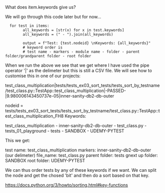 What does item.keywords give us?

We will go through this code later but for now...

```
  for test in items:
        all_keywords = [str(x) for x in test.keywords]
        all_keywords = (" - ").join(all_keywords)

        output = f"Test: {test.nodeid} \nKeywords: {all_keywords}"
        # keyword order is
        # test name - markers - module name - folder - parent folder/grandparent folder - root folder
```

When we run the above we see that we get where I have used the pipe operator '|' as the delimeter but this is still a CSV file. We will see how to customise this in one of our projects:

test_class_multiplication|tests/tests_ex03_sort_tests/tests_sort_by_testname/test_class.py::TestApp::test_class_multiplication|-PASSED-|9.980006143450737e-05|inner-sanity-db2-db-outer  


nodeid = tests/tests_ex03_sort_tests/tests_sort_by_testname/test_class.py::TestApp::test_class_multiplication_FH8
Keywords: 

test_class_multiplication - inner-sanity-db2-db-outer - test_class.py - tests_01_playground - tests - SANDBOX -  UDEMY-PYTEST

This we get:

test name:        test_class_multiplication
markers:          inner-sanity-db2-db-outer (our delimeter)
file_name:        test_class.py
parent folder:    tests
gnext up folder:  SANDBOX
root folder:      UDEMY-PYTEST

We can thus order tests by any of these keywords if we want. We can split the node and get the chosed 'bit' and then do a sort based on that key.

https://docs.python.org/3/howto/sorting.html#key-functions